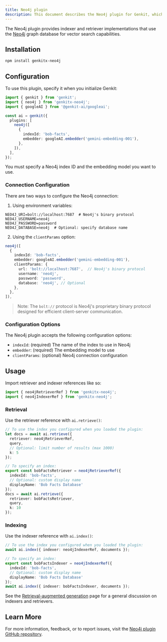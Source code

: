 ```yaml
---
title: Neo4j plugin
description: This document describes the Neo4j plugin for Genkit, which provides indexer and retriever implementations that use the Neo4j graph database for vector search capabilities.
---
```


The Neo4j plugin provides indexer and retriever implementations that use the
[Neo4j](https://neo4j.com/) graph database for vector search capabilities.

## Installation

```bash
npm install genkitx-neo4j
```

## Configuration

To use this plugin, specify it when you initialize Genkit:

```ts
import { genkit } from 'genkit';
import { neo4j } from 'genkitx-neo4j';
import { googleAI } from '@genkit-ai/googleai';

const ai = genkit({
  plugins: [
    neo4j([
      {
        indexId: 'bob-facts',
        embedder: googleAI.embedder('gemini-embedding-001'),
      },
    ]),
  ],
});
```

You must specify a Neo4j index ID and the embedding model you want to use.

### Connection Configuration

There are two ways to configure the Neo4j connection:

1. Using environment variables:

```
NEO4J_URI=bolt://localhost:7687  # Neo4j's binary protocol
NEO4J_USERNAME=neo4j
NEO4J_PASSWORD=password
NEO4J_DATABASE=neo4j  # Optional: specify database name
```

2. Using the `clientParams` option:

```ts
neo4j([
  {
    indexId: 'bob-facts',
    embedder: googleAI.embedder('gemini-embedding-001'),
    clientParams: {
      url: 'bolt://localhost:7687',  // Neo4j's binary protocol
      username: 'neo4j',
      password: 'password',
      database: 'neo4j', // Optional
    },
  },
]),
```

> Note: The `bolt://` protocol is Neo4j's proprietary binary protocol designed for efficient client-server communication.

### Configuration Options

The Neo4j plugin accepts the following configuration options:

- `indexId`: (required) The name of the index to use in Neo4j
- `embedder`: (required) The embedding model to use
- `clientParams`: (optional) Neo4j connection configuration

## Usage

Import retriever and indexer references like so:

```ts
import { neo4jRetrieverRef } from 'genkitx-neo4j';
import { neo4jIndexerRef } from 'genkitx-neo4j';
```

### Retrieval

Use the retriever reference with `ai.retrieve()`:

```ts
// To use the index you configured when you loaded the plugin:
let docs = await ai.retrieve({ 
  retriever: neo4jRetrieverRef, 
  query,
  // Optional: limit number of results (max 1000)
  k: 5 
});

// To specify an index:
export const bobFactsRetriever = neo4jRetrieverRef({
  indexId: 'bob-facts',
  // Optional: custom display name
  displayName: 'Bob Facts Database'
});
docs = await ai.retrieve({ 
  retriever: bobFactsRetriever, 
  query,
  k: 10 
});
```

### Indexing

Use the indexer reference with `ai.index()`:

```ts
// To use the index you configured when you loaded the plugin:
await ai.index({ indexer: neo4jIndexerRef, documents });

// To specify an index:
export const bobFactsIndexer = neo4jIndexerRef({
  indexId: 'bob-facts',
  // Optional: custom display name
  displayName: 'Bob Facts Database'
});
await ai.index({ indexer: bobFactsIndexer, documents });
```

See the [Retrieval-augmented generation](/js/rag) page for a general
discussion on indexers and retrievers.

## Learn More

For more information, feedback, or to report issues, visit the [Neo4j plugin GitHub repository](https://github.com/neo4j-partners/genkitx-neo4j/blob/main/README.md).
